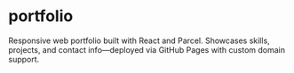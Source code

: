 # portfolio
Responsive web portfolio built with React and Parcel. Showcases skills, projects, and contact info—deployed via GitHub Pages with custom domain support.
